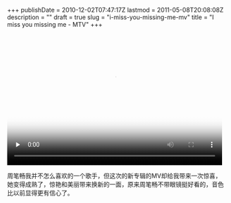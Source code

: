 +++
publishDate = 2010-12-02T07:47:17Z
lastmod = 2011-05-08T20:08:08Z
description = ""
draft = true
slug = "i-miss-you-missing-me-mv"
title = "I miss you missing me - MTV"
+++
<video src="/I%20Miss%20U%20Missing%20Me.mp4" tabindex="0" controls="controls" poster="/imissu.jpg" preload="none" height="320" width="500">

</video>





周笔畅我并不怎么喜欢的一个歌手，但这次的新专辑的MV却给我带来一次惊喜，她变得成熟了，惊艳和美丽带来换新的一面，原来周笔畅不带眼镜挺好看的，音色比以前显得更有信心了。
